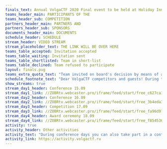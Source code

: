 ```yaml
---
finals_text: Annual VolgaCTF 2020 Final event to be held at Holiday Inn Samara from September, 14th till September, 18th, 2020.
teams_header_main: PARTICIPANTS OF THE 
teams_header_sub: COMPETITION
partners_header_main: PARTNERS AND
partners_header_sub: SPONSORS
documents_header_main: DOCUMENTS
schedule_header: SCHEDULE
stream_header: VIDEO STREAM
stream_placeholder_text: THE LINK WILL BE OVER HERE
teams_table_accepted: Invitation accepted
teams_table_waiting: Invitation sent
teams_table_shortlisted: Team in short-list
teams_table_declined: Team refused to participate
layout: finals.pug
teams_extra_quota_text: "Team invited on board's decision by means of additional quota"
schedule_footnote_text: "Dear VolgaCTF competitors and guests! During this unprecedented time we hope you pay attention to your health and to well-being of people around you. If you feel sick, please #stayhome and join us online."
show_streams: true
stream_day1_header: Conference 15.09
stream_day1_link: //ZOBRtv.webcaster.pro/iframe/feed/start/free_c627ca1ca3f0edbf0356b5361190339e_hd/207_9745669101/9da30c988b3242cb9ff69e797b608809/4755585855?sr=443&type_id=&autostart=1&width=100%25&height=100%25&lang=en
stream_day2_header: Conference 16.09
stream_day2_link: //ZOBRtv.webcaster.pro/iframe/feed/start/free_3b4eda35b4e6283fccbbc27d6f11b40f_hd/207_192210973/e64ab3025869fc2eebc0b02a230e5580/4755909318?sr=443&type_id=&autostart=1&width=100%25&height=100%25&lang=en
stream_day3_header: Competition 17.09
stream_day3_link: //ZOBRtv.webcaster.pro/iframe/feed/start/free_fa96d97a5ec1937035efd1150c76f2ca_hd/207_9025844826/125d00d9a4e67b4fb1344c6485f99eca/4755586078?sr=443&type_id=&autostart=1&width=100%25&height=100%25&lang=en
stream_day4_header: Award ceremony 18.09
stream_day4_link: //ZOBRtv.webcaster.pro/iframe/feed/start/free_f8545369d3cb1568d23edf7ad75e6eac_hd/207_2264862720/cb5dcb7234d6e77bb17e40f67ec90297/4755586197?sr=443&type_id=&autostart=1&width=100%25&height=100%25&lang=en
activity: true
activity_header: Other activities
activity_text: "During conference days you can also take part in a contest! It's held from 9/15 06:00 UTC (10:00 SAMT) till 9/16 18:00 UTC (22:00 SAMT)"
activity_link: https://activity.volgactf.ru
---
```

